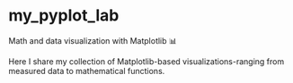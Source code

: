 # my_pyplot_lab
Math and data visualization with Matplotlib 📊

Here I share my collection of Matplotlib-based visualizations-ranging from measured data to mathematical functions.
